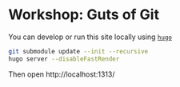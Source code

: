 # Workshop: Guts of Git

You can develop or run this site locally using [`hugo`](https://gohugo.io/installation/)

```bash
git submodule update --init --recursive
hugo server --disableFastRender
```

Then open http://localhost:1313/
